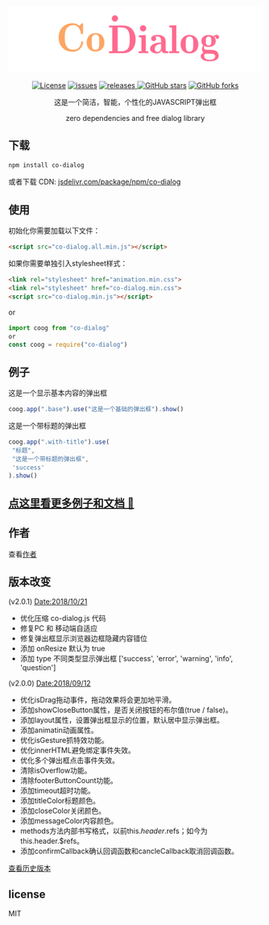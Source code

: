 <p align="center">
    <a href="https://github.com/koringz/co-dialog" alt="co-dialog">
        <img src="./assets/codialog.gif" alt="co-dialog">
    </a>
</p>

<p align="center">
<a href="./License.txt"><img alt="License" src="https://img.shields.io/badge/License-MIT-green.svg"></a>
<a href="https://github.com/koringz/co-dialog/issues"><img alt="issues" src="https://img.shields.io/github/issues/koringz/co-dialog.svg"></a>
<a href="https://github.com/koringz/co-dialog/releases/latest"><img alt="releases" src="https://img.shields.io/badge/release-lastest-blue.svg" > </a>
<a href="https://github.com/koringz/co-dialog/stargazers"><img alt="GitHub stars" src="https://img.shields.io/github/stars/koringz/co-dialog.svg?style=social" ></a>
<a href="https://github.com/koringz/co-dialog/network"><img alt="GitHub forks" src="https://img.shields.io/github/forks/koringz/co-dialog.svg?style=social" ></a>
</p>

<p align="center">
这是一个简洁，智能，个性化的JAVASCRIPT弹出框
</p>
<p align="center">
zero dependencies and free dialog library
</p>

## 下载


```bash
npm install co-dialog
```

或者下载 CDN:
[jsdelivr.com/package/npm/co-dialog](https://cdn.jsdelivr.net/npm/co-dialog)

## 使用

初始化你需要加载以下文件：

```html
<script src="co-dialog.all.min.js"></script>
```

如果你需要单独引入stylesheet样式：

```html
<link rel="stylesheet" href="animation.min.css">
<link rel="stylesheet" href="co-dialog.min.css">
<script src="co-dialog.min.js"></script>
```

or

```js
import coog from "co-dialog"
or
const coog = require("co-dialog")
```



## 例子

这是一个显示基本内容的弹出框

```js
coog.app(".base").use("这是一个基础的弹出框").show()
```

这是一个带标题的弹出框

```js
coog.app(".with-title").use(
 "标题",
 "这是一个带标题的弹出框",
 'success'
).show()
```

## [点这里看更多例子和文档 :gun:](https://koringz.github.io/co-dialog/)

## 作者

查看[作者](https://github.com/koringz)


## 版本改变

(v2.0.1) <Date:2018/10/21>
 - 优化压缩 co-dialog.js 代码
 - 修复PC 和 移动端自适应
 - 修复弹出框显示浏览器边框隐藏内容错位
 - 添加 onResize 默认为 true
 - 添加 type 不同类型显示弹出框 ['success', 'error', 'warning', 'info', 'question']

(v2.0.0) <Date:2018/09/12>
 - 优化isDrag拖动事件，拖动效果将会更加地平滑。
 - 添加showCloseButton属性，是否关闭按钮的布尔值(true / false)。
 - 添加layout属性，设置弹出框显示的位置，默认居中显示弹出框。
 - 添加animatin动画属性。
 - 优化isGesture抓特效功能。
 - 优化innerHTML避免绑定事件失效。
 - 优化多个弹出框点击事件失效。
 - 清除isOverflow功能。
 - 清除footerButtonCount功能。
 - 添加timeout超时功能。
 - 添加titleColor标题颜色。
 - 添加closeColor关闭颜色。
 - 添加messageColor内容颜色。
 - methods方法内部书写格式，以前this.$header.$refs；如今为this.header.$refs。
 - 添加confirmCallback确认回调函数和cancleCallback取消回调函数。

[查看历史版本](https://github.com/koringz/co-dialog/blob/master/history.md)

## license
MIT